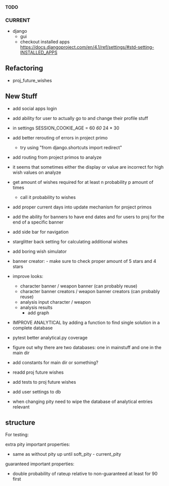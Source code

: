 #### TODO

### CURRENT

- django
  - gui
  - checkout installed apps <https://docs.djangoproject.com/en/4.1/ref/settings/#std-setting-INSTALLED_APPS>

## Refactoring

- proj_future_wishes

## New Stuff

- add social apps login
- add ability for user to actually go to and change their profile stuff

- in settings SESSION_COOKIE_AGE = 60 *60* 24 * 30

- add better rerouting of errors in project primo
  - try using "from django.shortcuts import redirect"
- add routing from project primos to analyze
- it seems that sometimes either the display or value are incorrect for high wish values on analyze

- get amount of wishes required for at least n probability p amount of times
  - call it probability to wishes
- add proper current days into update mechanism for project primos
- add the ability for banners to have end dates and for users to proj for the end of a specific banner

- add side bar for navigation

- starglitter back setting for calculating additional wishes

- add boring wish simulator

- banner creator: - make sure to check proper amount of 5 stars and 4 stars

- improve looks:
  - character banner / weapon banner (can probably reuse)
  - character banner creators / weapon banner creators (can probably reuse)
  - analysis input character / weapon
  - analysis results
    - add graph

- IMPROVE ANALYTICAL by adding a function to find single solution in a complete database
- pytest better analytical.py coverage
- figure out why there are two databases: one in mainstuff and one in the main dir
- add constants for main dir or something?
- readd proj future wishes
- add tests to proj future wishes
- add user settings to db
- when changing pity need to wipe the database of analytical entries relevant

## structure

For testing:

extra pity important properties:

- same as without pity up until soft_pity - current_pity

guaranteed important properties:

- double probability of rateup relative to non-guaranteed at least for 90 first
